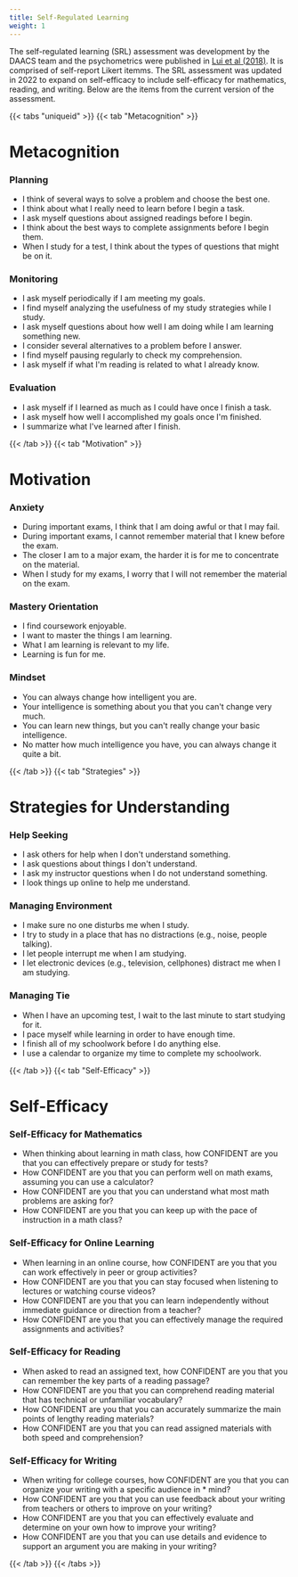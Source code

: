 ```yaml
---
title: Self-Regulated Learning
weight: 1
---
```


The self-regulated learning (SRL) assessment was development by the DAACS team and the psychometrics were published in [Lui et al (2018)](http://www.futureinstitute.us/wp-content/uploads/2019/03/Future-Review-Online-Article-1.1.pdf). It is comprised of self-report Likert itemms. The SRL assessment was updated in 2022 to expand on self-efficacy to include self-efficacy for mathematics, reading, and writing. Below are the items from the current version of the assessment.


{{< tabs "uniqueid" >}}
{{< tab "Metacognition" >}}
# Metacognition

### Planning
* I think of several ways to solve a problem and choose the best one.
* I think about what I really need to learn before I begin a task.
* I ask myself questions about assigned readings before I begin.
* I think about the best ways to complete assignments before I begin them.
* When I study for a test, I think about the types of questions that might be on it.

### Monitoring
* I ask myself periodically if I am meeting my goals.
* I find myself analyzing the usefulness of my study strategies while I study.
* I ask myself questions about how well I am doing while I am learning something new.
* I consider several alternatives to a problem before I answer.
* I find myself pausing regularly to check my comprehension.
* I ask myself if what I'm reading is related to what I already know.

### Evaluation
* I ask myself if I learned as much as I could have once I finish a task.
* I ask myself how well I accomplished my goals once I'm finished.
* I summarize what I've learned after I finish.


{{< /tab >}}
{{< tab "Motivation" >}} 
# Motivation

### Anxiety
* During important exams, I think that I am doing awful or that I may fail.
* During important exams, I cannot remember material that I knew before the exam.
* The closer I am to a major exam, the harder it is for me to concentrate on the material.
* When I study for my exams, I worry that I will not remember the material on the exam.

### Mastery Orientation
* I find coursework enjoyable.
* I want to master the things I am learning.
* What I am learning is relevant to my life.
* Learning is fun for me.

### Mindset
* You can always change how intelligent you are.
* Your intelligence is something about you that you can't change very much.
* You can learn new things, but you can't really change your basic intelligence.
* No matter how much intelligence you have, you can always change it quite a bit.

{{< /tab >}}
{{< tab "Strategies" >}} 
# Strategies for Understanding

### Help Seeking
* I ask others for help when I don't understand something.
* I ask questions about things I don't understand.
* I ask my instructor questions when I do not understand something.
* I look things up online to help me understand.

### Managing Environment
* I make sure no one disturbs me when I study.
* I try to study in a place that has no distractions (e.g., noise, people talking).
* I let people interrupt me when I am studying.
* I let electronic devices (e.g., television, cellphones) distract me when I am studying.

### Managing Tie
* When I have an upcoming test, I wait to the last minute to start studying for it.
* I pace myself while learning in order to have enough time.
* I finish all of my schoolwork before I do anything else.
* I use a calendar to organize my time to complete my schoolwork.

{{< /tab >}}
{{< tab "Self-Efficacy" >}}
# Self-Efficacy

### Self-Efficacy for Mathematics
* When thinking about learning in math class, how CONFIDENT are you that you can effectively prepare or study for tests?
* How CONFIDENT are you that you can perform well on math exams, assuming you can use a calculator?
* How CONFIDENT are you that you can understand what most math problems are asking for?
* How CONFIDENT are you that you can keep up with the pace of instruction in a math class?

### Self-Efficacy for Online Learning
* When learning in an online course, how CONFIDENT are you that you can work effectively in peer or group activities?
* How CONFIDENT are you that you can stay focused when listening to lectures or watching course videos?
* How CONFIDENT are you that you can learn independently without immediate guidance or direction from a teacher?
* How CONFIDENT are you that you can effectively manage the required assignments and activities?

### Self-Efficacy for Reading
* When asked to read an assigned text, how CONFIDENT are you that you can remember the key parts of a reading passage?
* How CONFIDENT are you that you can comprehend reading material that has technical or unfamiliar vocabulary?
* How CONFIDENT are you that you can accurately summarize the main points of lengthy reading materials?
* How CONFIDENT are you that you can read assigned materials with both speed and comprehension?

### Self-Efficacy for Writing
* When writing for college courses, how CONFIDENT are you that you can organize your writing with a specific audience in * mind?
* How CONFIDENT are you that you can use feedback about your writing from teachers or others to improve on your writing?
* How CONFIDENT are you that you can effectively evaluate and determine on your own how to improve your writing?
* How CONFIDENT are you that you can use details and evidence to support an argument you are making in your writing?

{{< /tab >}}
{{< /tabs >}}


